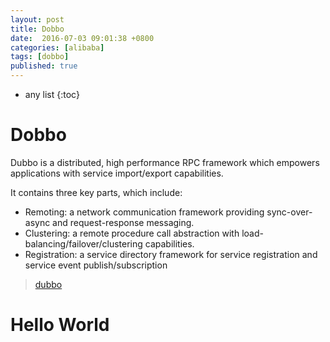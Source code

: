 ```yaml
---
layout: post
title: Dobbo
date:  2016-07-03 09:01:38 +0800
categories: [alibaba]
tags: [dobbo]
published: true
---
```


* any list
{:toc}

# Dobbo

Dubbo is a distributed, high performance RPC framework which empowers applications with service import/export capabilities.

It contains three key parts, which include:

- Remoting: a network communication framework providing sync-over-async and request-response messaging.
- Clustering: a remote procedure call abstraction with load-balancing/failover/clustering capabilities.
- Registration: a service directory framework for service registration and service event publish/subscription

> [dubbo](http://dubbo.io/)

# Hello World







